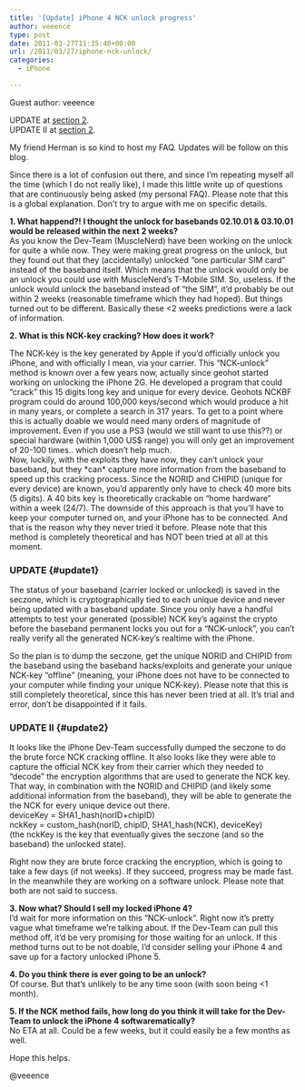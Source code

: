 ```yaml
---
title: '[Update] iPhone 4 NCK unlock progress'
author: veeence
type: post
date: 2011-03-27T11:35:40+00:00
url: /2011/03/27/iphone-nck-unlock/
categories:
  - iPhone

---
```


Guest author: veeence

UPDATE at [section 2][1].  
UPDATE II at [section 2][2].

My friend Herman is so kind to host my FAQ. Updates will be follow on this blog.

Since there is a lot of confusion out there, and since I&#8217;m repeating myself all the time (which I do not really like), I made this little write up of questions that are continuously being asked (my personal FAQ). Please note that this is a global explanation. Don&#8217;t try to argue with me on specific details.

**1. What happend?! I thought the unlock for basebands 02.10.01 & 03.10.01 would be released within the next 2 weeks?**  
As you know the Dev-Team (MuscleNerd) have been working on the unlock for quite a while now. They were making great progress on the unlock, but they found out that they (accidentally) unlocked &#8220;one particular SIM card&#8221; instead of the baseband itself. Which means that the unlock would only be an unlock you could use with MuscleNerd&#8217;s T-Mobile SIM. So, useless. If the unlock would unlock the baseband instead of &#8220;the SIM&#8221;, it&#8217;d probably be out within 2 weeks (reasonable timeframe which they had hoped). But things turned out to be different. Basically these <2 weeks predictions were a lack of information.

**<!--more-->2. What is this NCK-key cracking? How does it work?**

  
The NCK-key is the key generated by Apple if you&#8217;d officially unlock you iPhone, and with officially I mean, via your carrier. This &#8220;NCK-unlock&#8221; method is known over a few years now, actually since geohot started working on unlocking the iPhone 2G. He developed a program that could &#8220;crack&#8221; this 15 digits long key and unique for every device. Geohots NCKBF program could do around 100,000 keys/second which would produce a hit in many years, or complete a search in 317 years. To get to a point where this is actually doable we would need many orders of magnitude of improvement. Even if you use a PS3 (would we still want to use this??) or special hardware (within 1,000 US$ range) you will only get an improvement of 20-100 times.. which doesn&#8217;t help much.  
Now, luckily, with the exploits they have now, they can&#8217;t unlock your baseband, but they \*can\* capture more information from the baseband to speed up this cracking process. Since the NORID and CHIPID (unique for every device) are known, you&#8217;d apparently only have to check 40 more bits (5 digits). A 40 bits key is theoretically crackable on &#8220;home hardware&#8221; within a week (24/7). The downside of this approach is that you&#8217;ll have to keep your computer turned on, and your iPhone has to be connected. And that is the reason why they never tried it before. Please note that this method is completely theoretical and has NOT been tried at all at this moment.

### UPDATE {#update1}

The status of your baseband (carrier locked or unlocked) is saved in the seczone, which is cryptographically tied to each unique device and never being updated with a baseband update. Since you only have a handful attempts to test your generated (possible) NCK key&#8217;s against the crypto before the baseband permanent locks you out for a &#8220;NCK-unlock&#8221;, you can&#8217;t really verify all the generated NCK-key&#8217;s realtime with the iPhone.

So the plan is to dump the seczone, get the unique NORID and CHIPID from the baseband using the baseband hacks/exploits and generate your unique NCK-key &#8220;offline&#8221; (meaning, your iPhone does not have to be connected to your computer while finding your unique NCK-key). Please note that this is still completely theoretical, since this has never been tried at all. It&#8217;s trial and error, don&#8217;t be disappointed if it fails.

### UPDATE II {#update2}

It looks like the iPhone Dev-Team successfully dumped the seczone to do the brute force NCK cracking offline. It also looks like they were able to capture the official NCK key from their carrier which they needed to &#8220;decode&#8221; the encryption algorithms that are used to generate the NCK key. That way, in combination with the NORID and CHIPID (and likely some additional information from the baseband), they will be able to generate the the NCK for every unique device out there.  
deviceKey = SHA1_hash(norID+chipID)  
nckKey = custom\_hash(norID, chipID, SHA1\_hash(NCK), deviceKey)  
(the nckKey is the key that eventually gives the seczone (and so the baseband) the unlocked state).

Right now they are brute force cracking the encryption, which is going to take a few days (if not weeks). If they succeed, progress may be made fast. In the meanwhile they are working on a software unlock. Please note that both are not said to success.

**3. Now what? Should I sell my locked iPhone 4?**  
I&#8217;d wait for more information on this &#8220;NCK-unlock&#8221;. Right now it&#8217;s pretty vague what timeframe we&#8217;re talking about. If the Dev-Team can pull this method off, it&#8217;d be very promising for those waiting for an unlock. If this method turns out to be not doable, I&#8217;d consider selling your iPhone 4 and save up for a factory unlocked iPhone 5.

**4. Do you think there is ever going to be an unlock?**  
Of course. But that&#8217;s unlikely to be any time soon (with soon being <1 month).

**5. If the NCK method fails, how long do you think it will take for the Dev-Team to unlock the iPhone 4 softwarematically?**  
No ETA at all. Could be a few weeks, but it could easily be a few months as well.

Hope this helps.

@veeence

 [1]: #update1
 [2]: #update2